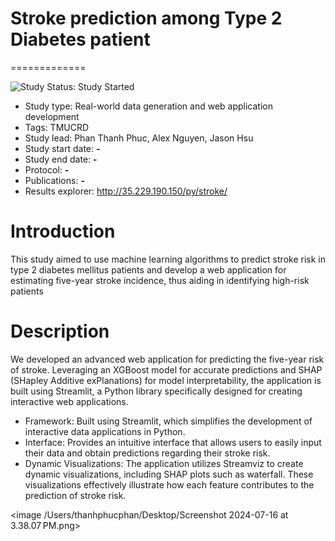 # Stroke prediction among Type 2 Diabetes patient

=============

<img src="https://img.shields.io/badge/Study%20Status-Repo%20Created-blue.svg" alt="Study Status: Study Started">

- Study type: Real-world data generation and web application development
- Tags: TMUCRD
- Study lead: Phan Thanh Phuc, Alex Nguyen, Jason Hsu
- Study start date: **-**
- Study end date: **-**
- Protocol: **-**
- Publications: **-**
- Results explorer: http://35.229.190.150/py/stroke/  

# Introduction

This study aimed to use machine learning algorithms to predict stroke risk in type 2 diabetes mellitus patients and develop a web application for estimating five-year stroke incidence, thus aiding in identifying high-risk patients

# Description
We developed an advanced web application for predicting the five-year risk of stroke. Leveraging an XGBoost model for accurate predictions and SHAP (SHapley Additive exPlanations) for model interpretability, the application is built using Streamlit, a Python library specifically designed for creating interactive web applications.

- Framework: Built using Streamlit, which simplifies the development of interactive data applications in Python.
- Interface: Provides an intuitive interface that allows users to easily input their data and obtain predictions regarding their stroke risk.
- Dynamic Visualizations: The application utilizes Streamviz to create dynamic visualizations, including SHAP plots such as waterfall. These visualizations effectively illustrate how each feature contributes to the prediction of stroke risk.

<image /Users/thanhphucphan/Desktop/Screenshot 2024-07-16 at 3.38.07 PM.png>

